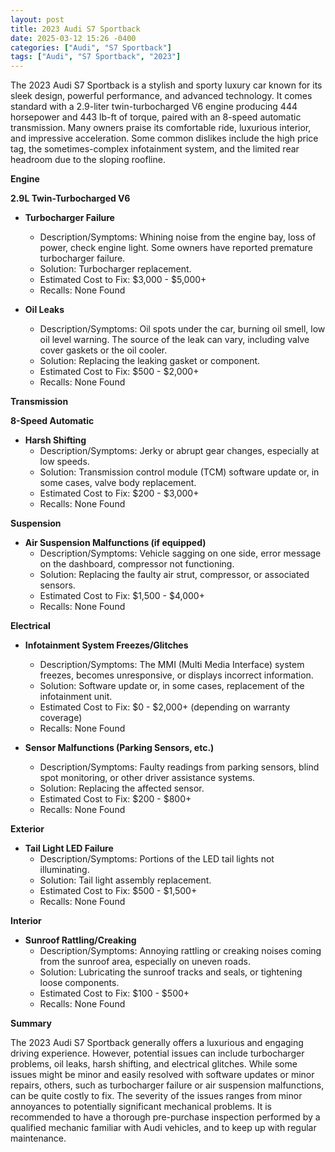 ```yaml
---
layout: post
title: 2023 Audi S7 Sportback
date: 2025-03-12 15:26 -0400
categories: ["Audi", "S7 Sportback"]
tags: ["Audi", "S7 Sportback", "2023"]
---
```

The 2023 Audi S7 Sportback is a stylish and sporty luxury car known for its sleek design, powerful performance, and advanced technology. It comes standard with a 2.9-liter twin-turbocharged V6 engine producing 444 horsepower and 443 lb-ft of torque, paired with an 8-speed automatic transmission. Many owners praise its comfortable ride, luxurious interior, and impressive acceleration. Some common dislikes include the high price tag, the sometimes-complex infotainment system, and the limited rear headroom due to the sloping roofline.

**Engine**

**2.9L Twin-Turbocharged V6**

*   **Turbocharger Failure**
    *   Description/Symptoms: Whining noise from the engine bay, loss of power, check engine light. Some owners have reported premature turbocharger failure.
    *   Solution: Turbocharger replacement.
    *   Estimated Cost to Fix: $3,000 - $5,000+
    * Recalls: None Found

*   **Oil Leaks**
    *   Description/Symptoms: Oil spots under the car, burning oil smell, low oil level warning. The source of the leak can vary, including valve cover gaskets or the oil cooler.
    *   Solution: Replacing the leaking gasket or component.
    *   Estimated Cost to Fix: $500 - $2,000+
    * Recalls: None Found

**Transmission**

**8-Speed Automatic**

*   **Harsh Shifting**
    *   Description/Symptoms: Jerky or abrupt gear changes, especially at low speeds.
    *   Solution: Transmission control module (TCM) software update or, in some cases, valve body replacement.
    *   Estimated Cost to Fix: $200 - $3,000+
    * Recalls: None Found

**Suspension**

*   **Air Suspension Malfunctions (if equipped)**
    *   Description/Symptoms: Vehicle sagging on one side, error message on the dashboard, compressor not functioning.
    *   Solution: Replacing the faulty air strut, compressor, or associated sensors.
    *   Estimated Cost to Fix: $1,500 - $4,000+
    * Recalls: None Found

**Electrical**

*   **Infotainment System Freezes/Glitches**
    *   Description/Symptoms: The MMI (Multi Media Interface) system freezes, becomes unresponsive, or displays incorrect information.
    *   Solution: Software update or, in some cases, replacement of the infotainment unit.
    *   Estimated Cost to Fix: $0 - $2,000+ (depending on warranty coverage)
    * Recalls: None Found

*   **Sensor Malfunctions (Parking Sensors, etc.)**
    *   Description/Symptoms: Faulty readings from parking sensors, blind spot monitoring, or other driver assistance systems.
    *   Solution: Replacing the affected sensor.
    *   Estimated Cost to Fix: $200 - $800+
    * Recalls: None Found

**Exterior**

*   **Tail Light LED Failure**
    *   Description/Symptoms: Portions of the LED tail lights not illuminating.
    *   Solution: Tail light assembly replacement.
    *   Estimated Cost to Fix: $500 - $1,500+
    * Recalls: None Found

**Interior**

*   **Sunroof Rattling/Creaking**
    *   Description/Symptoms: Annoying rattling or creaking noises coming from the sunroof area, especially on uneven roads.
    *   Solution: Lubricating the sunroof tracks and seals, or tightening loose components.
    *   Estimated Cost to Fix: $100 - $500+
    * Recalls: None Found

**Summary**

The 2023 Audi S7 Sportback generally offers a luxurious and engaging driving experience. However, potential issues can include turbocharger problems, oil leaks, harsh shifting, and electrical glitches. While some issues might be minor and easily resolved with software updates or minor repairs, others, such as turbocharger failure or air suspension malfunctions, can be quite costly to fix. The severity of the issues ranges from minor annoyances to potentially significant mechanical problems. It is recommended to have a thorough pre-purchase inspection performed by a qualified mechanic familiar with Audi vehicles, and to keep up with regular maintenance.


